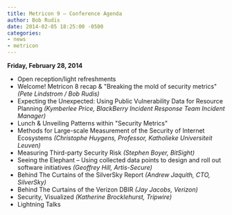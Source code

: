 ```yaml
---
title: Metricon 9 — Conference Agenda
author: Bob Rudis
date: 2014-02-05 18:25:00 -0500
categories:
- news
- metricon
---
```


**Friday, February 28, 2014**

- Open reception/light refreshments
- Welcome! Metricon 8 recap & "Breaking the mold of security metrics" *(Pete Lindstrom / Bob Rudis)*
- Expecting the Unexpected:  Using Public Vulnerability Data for Resource Planning *(Kymberlee Price, BlackBerry Incident Response Team Incident Manager)*
- Lunch & Unveiling Patterns within "Security Metrics"
- Methods for Large-scale Measurement of the Security of Internet Ecosystems *(Christophe Huygens, Professor, Katholieke Universiteit Leuven)*
- Measuring Third-party Security Risk *(Stephen Boyer, BitSight)*
- Seeing the Elephant – Using collected data points to design and roll out software initiatives *(Geoffrey Hill, Artis-Secure)*
- Behind The Curtains of the SilverSky Report *(Andrew Jaquith, CTO, SilverSky)*
- Behind The Curtains of the Verizon DBIR *(Jay Jacobs, Verizon)*
- Security, Visualized *(Katherine Brocklehurst, Tripwire)*
- Lightning Talks
